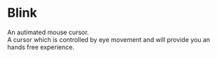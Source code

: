 # Blink
An autimated mouse cursor.<br>
A cursor which is controlled by eye movement and will provide you an hands free experience.
